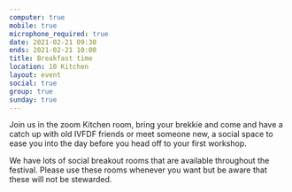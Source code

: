 ```yaml
---
computer: true
mobile: true
microphone_required: true
date: 2021-02-21 09:30
ends: 2021-02-21 10:00
title: Breakfast time
location: 10 Kitchen
layout: event
social: true
group: true
sunday: true
---
```

Join us in the zoom Kitchen room, bring your brekkie and come and have a catch up with old IVFDF friends or meet someone new, a social space to ease you into the day before you head off to your first workshop.

We have lots of social breakout rooms that are available throughout the festival. Please use these rooms whenever you want but be aware that these will not be stewarded. 
